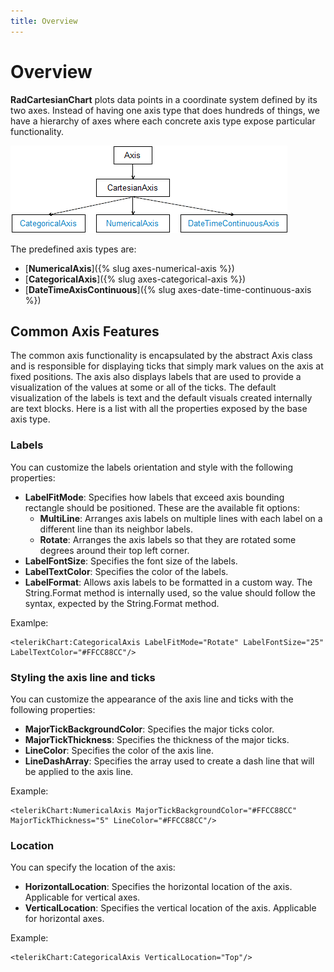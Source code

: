 ```yaml
---
title: Overview
---
```

# Overview #

**RadCartesianChart** plots data points in a coordinate system defined by its two axes. Instead of having one axis type that does hundreds of things, we have a hierarchy of axes where each concrete axis type expose particular functionality.

![Axes Class Diagram](axes-class-diagram.png)

The predefined axis types are:

- [**NumericalAxis**]({% slug axes-numerical-axis  %})
- [**CategoricalAxis**]({% slug axes-categorical-axis %})
- [**DateTimeAxisContinuous**]({% slug axes-date-time-continuous-axis %})

## Common Axis Features ##


The common axis functionality is encapsulated by the abstract Axis class and is responsible for displaying ticks that simply mark values on the axis at fixed positions. The axis also displays labels that are used to provide a visualization of the values at some or all of the ticks. The default visualization of the labels is text and the default visuals created internally are text blocks. Here is a list with all the properties exposed by the base axis type.
### Labels ###
You can customize the labels orientation and style with the following properties:

- **LabelFitMode**: Specifies how labels that exceed axis bounding rectangle should be positioned. These are the available fit options:
	- **MultiLine**: Arranges axis labels on multiple lines with each label on a different line than its neighbor labels.
	- **Rotate**: Arranges the axis labels so that they are rotated some degrees around their top left corner.
- **LabelFontSize**: Specifies the font size of the labels.
- **LabelTextColor**: Specifies the color of the labels.
- **LabelFormat**: Allows axis labels to be formatted in a custom way. The String.Format method is internally used, so the value should follow the syntax, expected by the String.Format method.

Examlpe:
 
	<telerikChart:CategoricalAxis LabelFitMode="Rotate" LabelFontSize="25" LabelTextColor="#FFCC88CC"/>

### Styling the axis line and ticks  ###
You can customize the appearance of the axis line and ticks with the following properties:

- **MajorTickBackgroundColor**: Specifies the major ticks color.
- **MajorTickThickness**: Specifies the thickness of the major ticks.
- **LineColor**: Specifies the color of the axis line.
- **LineDashArray**: Specifies the array used to create a dash line that will be applied to the axis line.

Example:

	<telerikChart:NumericalAxis MajorTickBackgroundColor="#FFCC88CC" MajorTickThickness="5" LineColor="#FFCC88CC"/>

### Location ###
You can specify the location of the axis:

- **HorizontalLocation**: Specifies the horizontal location of the axis. Applicable for vertical axes. 
- **VerticalLocation**: Specifies the vertical location of the axis. Applicable for horizontal axes.

Example:

	<telerikChart:CategoricalAxis VerticalLocation="Top"/>